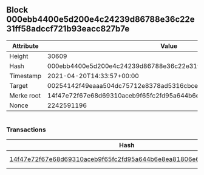 ## Block 000ebb4400e5d200e4c24239d86788e36c22e31ff58adccf721b93eacc827b7e

Attribute | Value
--- | ---
Height | 30609
Hash | 000ebb4400e5d200e4c24239d86788e36c22e31ff58adccf721b93eacc827b7e
Timestamp | 2021-04-20T14:33:57+00:00
Target | 00254142f49eaaa504dc75712e8378ad5316cbcead634704b3734b6271167cc4
Merke root | 14f47e72f67e68d69310aceb9f65fc2fd95a644b6e8ea81806e6b4b18f917c45
Nonce | 2242591196

```

```

### Transactions

Hash | Amount
--- | ---
[14f47e72f67e68d69310aceb9f65fc2fd95a644b6e8ea81806e6b4b18f917c45](14f47e72f67e68d69310aceb9f65fc2fd95a644b6e8ea81806e6b4b18f917c45.md) | 10.00000000 SKEPTI 
